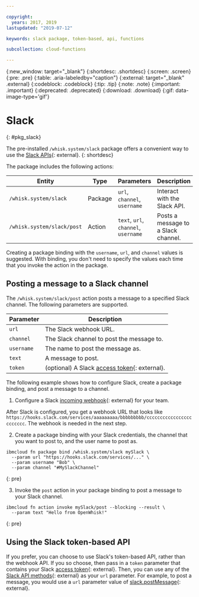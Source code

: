```yaml
---

copyright:
  years: 2017, 2019
lastupdated: "2019-07-12"

keywords: slack package, token-based, api, functions

subcollection: cloud-functions

---
```


{:new_window: target="_blank"}
{:shortdesc: .shortdesc}
{:screen: .screen}
{:pre: .pre}
{:table: .aria-labeledby="caption"}
{:external: target="_blank" .external}
{:codeblock: .codeblock}
{:tip: .tip}
{:note: .note}
{:important: .important}
{:deprecated: .deprecated}
{:download: .download}
{:gif: data-image-type='gif'}


# Slack
{: #pkg_slack}

The pre-installed `/whisk.system/slack` package offers a convenient way to use the [Slack APIs](https://api.slack.com/){: external}.
{: shortdesc}

The package includes the following actions:

| Entity | Type | Parameters | Description |
| --- | --- | --- | --- |
| `/whisk.system/slack` | Package | `url`, `channel`, `username` | Interact with the Slack API. |
| `/whisk.system/slack/post` | Action | `text`, `url`, `channel`, `username` | Posts a message to a Slack channel. |

Creating a package binding with the `username`, `url`, and `channel` values is suggested. With binding, you don't need to specify the values each time that you invoke the action in the package.

## Posting a message to a Slack channel

The `/whisk.system/slack/post` action posts a message to a specified Slack channel. The following parameters are supported.

| Parameter | Description |
| --- | --- |
| `url` | The Slack webhook URL. |
| `channel` | The Slack channel to post the message to. |
| `username` | The name to post the message as. |
| `text` | A message to post. |
| `token` | (optional) A Slack [access token](https://api.slack.com/tokens){: external}. |

The following example shows how to configure Slack, create a package binding, and post a message to a channel.

1. Configure a Slack [incoming webhook](https://api.slack.com/incoming-webhooks){: external} for your team.

  After Slack is configured, you get a webhook URL that looks like `https://hooks.slack.com/services/aaaaaaaaa/bbbbbbbbb/cccccccccccccccccccccccc`. The webhook is needed in the next step.

2. Create a package binding with your Slack credentials, the channel that you want to post to, and the user name to post as.
  ```
  ibmcloud fn package bind /whisk.system/slack mySlack \
    --param url "https://hooks.slack.com/services/..." \
    --param username "Bob" \
    --param channel "#MySlackChannel"
  ```
  {: pre}

3. Invoke the `post` action in your package binding to post a message to your Slack channel.
  ```
  ibmcloud fn action invoke mySlack/post --blocking --result \
    --param text "Hello from OpenWhisk!"
  ```
  {: pre}

## Using the Slack token-based API

If you prefer, you can choose to use Slack's token-based API, rather than the webhook API. If you so choose, then pass in a `token` parameter that contains your Slack [access token](https://api.slack.com/tokens){: external}. Then, you can use any of the [Slack API methods](https://api.slack.com/methods){: external} as your `url` parameter. For example, to post a message, you would use a `url` parameter value of [<ph class="ignoreSpelling">slack.postMessage</ph>](https://api.slack.com/methods/chat.postMessage){: external}.




